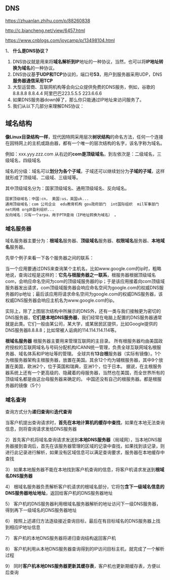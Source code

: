 ## DNS

https://zhuanlan.zhihu.com/p/88260838

http://c.biancheng.net/view/6457.html

https://www.cnblogs.com/joycamp/p/13498104.html

1、 **什么是DNS协议？**

1. DNS协议就是用来将**域名解析到IP**地址的一种协议，当然，也可以将**IP地址转换为域名**的一种协议。
2. DNS协议基**于UDP和TCP**协议的，端口号**53**，用户到服务器采用UDP，DNS**服务器通信采用TCP**
3. 大型运营商、互联网机构等会向公众提供免费的DNS服务，例如，谷歌的8.8.8.8 8.8.4.4 阿里巴巴223.5.5.5 223.6.6.6
4. 如果DNS服务器down掉了，那么你只能通过IP地址来访问服务了。
5. 我们从以下几部分来理解DNS协议：







## 域名结构

**像Linux目录结构一样**，现代因特网采用层次**树状结构**的命名方法，任何一个连接在因特网上的主机或路由器，都有一个唯一的层次结构的名字，该名字称为域名。

例如：xxx.yyy.zzz.com
从右边的**com是顶级域名**，到左依次是：二级域名，三级域名，四级域名

域名的分级：域名可以**划分为各个子域**，子域还可以继续划分为**子域的子域**，这样就形成了顶级域、二级域、三级域等。

其中顶级域名分为：国家顶级域名、通用顶级域名、反向域名。

```
国家顶级域名：中国:cn， 美国:us，英国uk...
通用顶级域名：com 公司企业  edu教育机构 gov政府部门  int国际组织  mil军事部门  net网络 org非盈利组织...
反向域名：只有一个arpa，用于PTR查询（IP地址转换为域名） 。 
```

### 域名服务器

域名服务器主要分为：**根域名**服务器、**顶级域名**服务器、**权限域名**服务器、**本地域名**服务器。

先举个例子来看一下各个服务器之间的联系：

当一个应用要通过DNS来查询某个主机名，比如www.google.com的ip时，粗略地说，查询过程是这样的：**它先与根服务器之一联系**，根服务器根据顶级域名com，会响应命名空间为com的顶级域服务器的ip；于是该应用接着向com顶级域服务器发出请求，com顶级域服务器会响应命名空间为google.com的权威DNS服务器的ip地址；最后该应用将请求命名空间为google.com的权威DNS服务器，该权威DNS服务器会响应主机名为www.google.com的ip。

实际上，除了上图层次结构中所展示的DNS外，还有一类与我们接触更为密切的DNS服务器，**它们是本地DNS服务器**，我们经常在电脑上配置的DNS服务器通常就是此类。它们一般由某公司，某大学，或某居民区提供，比如Google提供的DNS服务器8.8.8.8；比如常被人诟病的114.114.114.114等。



**根域名服务器**
根服务器主要用来管理互联网的主目录。
所有根服务器均由美国政府授权的互联网域名与号码分配机构ICANN统一管理，负责全球互联网域名根服务器、域名体系和IP地址等的管理。
全球共有**13台根**服务器（实际有镜像）。1个为根服务器架构主根服务器，放置在美国。其余12个均为辅根服务器，其中9个放置在美国，欧洲2个，位于英国和瑞典，亚洲1个，位于日本。 据说，在主根服务器系统上还有一个更高级的、隐藏着的母服务器，当然也在美国，而全世界所有的顶级域名都是由这台母服务器来确定的。
中国还没有自己的根服务器。都是根服务器的镜像（5个）



### 域名查询

查询方式分为**递归查询**和**迭代查询**



当客户机提出查询请求时，**首先在本地计算机的缓存中查找**，如果在本地无法查询信息，则将查询请求发给DNS服务器

2）首先客户机将域名查询请求发送到**本地DNS服务器**（局域网），当本地DNS服务器接到查询后，首先在该服务器管理的区域的记录中查找，如果找到该记录，则进行此记录进行解析，如果没有区域信息可以满足查询要求，服务器在本地缓存中查找

3） 如果本地服务器不能在本地找到客户机查询的信息，将客户机请求发送到**根域名DNS服务器**

4） 根域名服务器负责解析客户机请求的根域名部分，它将包**含下一级域名信息的DNS服务器地址地址**，返回给客户机的DNS服务器地址

5） 客户机的DNS服务器利用根域名服务器解析的地址访问下一级DNS服务器，得到再下一级域名的DNS服务器地址

6） 按照上述递归方法逐级接近查询目标，最后在有目标域名的DNS服务器上找到相应IP地址信息

7） 客户机的本地DNS服务器将递归查询结构返回客户机

8） 客户机利用从本地DNS服务器查询得到的IP访问目标主机，就完成了一个解析过程

9） 同时**客户机本地DNS服务器更新其缓存表**，客户机也更新期缓存表，方便以后查询

